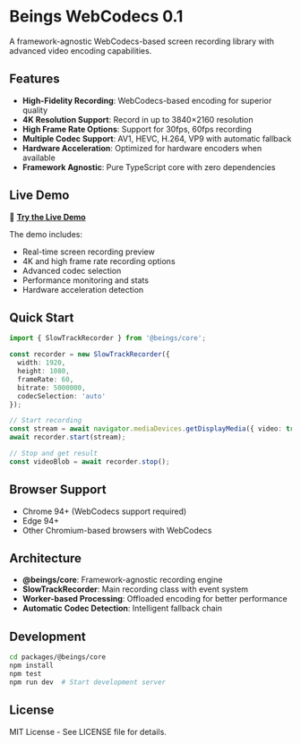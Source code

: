 # Beings WebCodecs 0.1

A framework-agnostic WebCodecs-based screen recording library with advanced video encoding capabilities.

## Features

- **High-Fidelity Recording**: WebCodecs-based encoding for superior quality
- **4K Resolution Support**: Record in up to 3840×2160 resolution
- **High Frame Rate Options**: Support for 30fps, 60fps recording
- **Multiple Codec Support**: AV1, HEVC, H.264, VP9 with automatic fallback
- **Hardware Acceleration**: Optimized for hardware encoders when available
- **Framework Agnostic**: Pure TypeScript core with zero dependencies

## Live Demo

🚀 **[Try the Live Demo](https://beings-beam.github.io/beings-webcodecs-0.1/packages/@beings/core/manual-test.html)**

The demo includes:
- Real-time screen recording preview
- 4K and high frame rate recording options
- Advanced codec selection
- Performance monitoring and stats
- Hardware acceleration detection

## Quick Start

```typescript
import { SlowTrackRecorder } from '@beings/core';

const recorder = new SlowTrackRecorder({
  width: 1920,
  height: 1080,
  frameRate: 60,
  bitrate: 5000000,
  codecSelection: 'auto'
});

// Start recording
const stream = await navigator.mediaDevices.getDisplayMedia({ video: true });
await recorder.start(stream);

// Stop and get result
const videoBlob = await recorder.stop();
```

## Browser Support

- Chrome 94+ (WebCodecs support required)
- Edge 94+
- Other Chromium-based browsers with WebCodecs

## Architecture

- **@beings/core**: Framework-agnostic recording engine
- **SlowTrackRecorder**: Main recording class with event system
- **Worker-based Processing**: Offloaded encoding for better performance
- **Automatic Codec Detection**: Intelligent fallback chain

## Development

```bash
cd packages/@beings/core
npm install
npm test
npm run dev  # Start development server
```

## License

MIT License - See LICENSE file for details.
